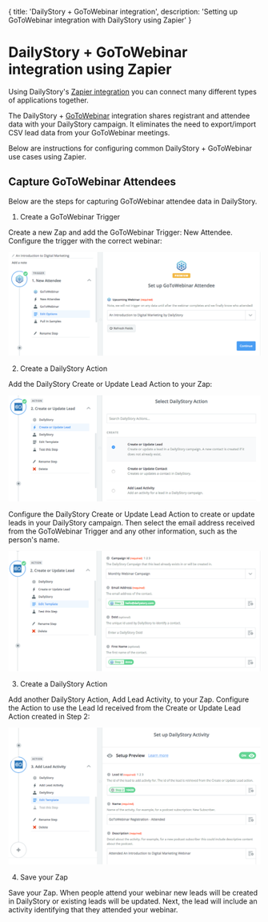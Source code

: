 {
	title: 'DailyStory + GoToWebinar integration',
	description: 'Setting up GoToWebinar integration with DailyStory using Zapier'
}
# DailyStory + GoToWebinar integration using Zapier
Using DailyStory's [Zapier integration](/integrations/zapier/) you can connect many different types of applications together.

The DailyStory + [GoToWebinar](https://www.gotomeeting.com/webinar) integration shares registrant and attendee data with your DailyStory campaign. It eliminates the need to export/import CSV lead data from your GoToWebinar meetings.

Below are instructions for configuring common DailyStory + GoToWebinar use cases using Zapier.

## Capture GoToWebinar Attendees
Below are the steps for capturing GoToWebinar attendee data in DailyStory.

<ol class="step"><li value="1">Create a GoToWebinar Trigger</li></ol>
Create a new Zap and add the GoToWebinar Trigger: New Attendee. Configure the trigger with the correct webinar:

![DailyStory + GoToWebinar Create Trigger](/articles/integrations/zapier/gtw-zapier-01.png "DailyStory + GoToWebinar Create Trigger")

<ol class="step"><li value="2">Create a DailyStory Action</li></ol>
Add the DailyStory Create or Update Lead Action to your Zap:
	
![DailyStory + GoToWebinar Create or Update Lead Action](/articles/integrations/zapier/gtw-zapier-02.png "DailyStory + GoToWebinar Create or Update Lead Action")

Configure the DailyStory Create or Update Lead Action to create or update leads in your DailyStory campaign. Then select the email address received from the GoToWebinar Trigger and any other information, such as the person's name.

![DailyStory + GoToWebinar Create or Update Lead Action](/articles/integrations/zapier/gtw-zapier-03.png "DailyStory + GoToWebinar Create or Update Lead Action")

<ol class="step"><li value="3">Create a DailyStory Action</li></ol>
Add another DailyStory Action, Add Lead Activity, to your Zap. Configure the Action to use the Lead Id received from the Create or Update Lead Action created in Step 2:
	
![DailyStory + GoToWebinar Add Lead Activity](/articles/integrations/zapier/gtw-zapier-04.png "DailyStory + GoToWebinar Add Lead Activity")

<ol class="step"><li value="4">Save your Zap</li></ol>
Save your Zap. When people attend your webinar new leads will be created in DailyStory or existing leads will be updated. Next, the lead will include an activity identifying that they attended your webinar.